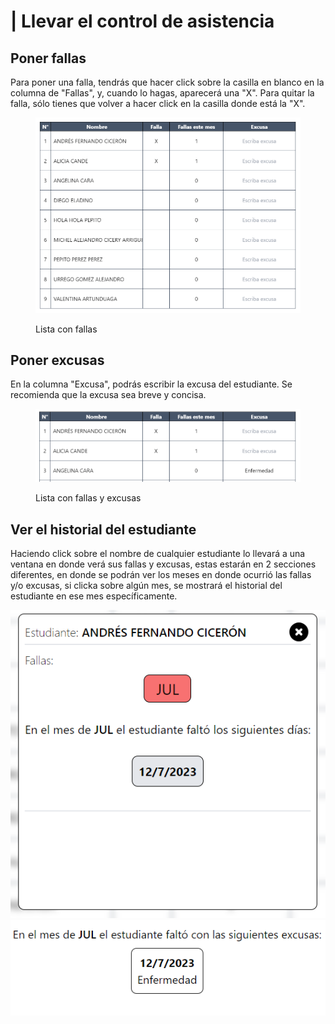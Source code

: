 # | Llevar el control de asistencia

## Poner fallas

Para poner una falla, tendrás que hacer click sobre la casilla en blanco en la columna de "Fallas", y, cuando lo hagas, aparecerá una "X". Para quitar la falla, sólo tienes que volver a hacer click en la casilla donde está la "X".

<figure><img src="../../.gitbook/assets/image (19).png" alt=""><figcaption><p>Lista con fallas</p></figcaption></figure>

## Poner excusas

En la columna "Excusa", podrás escribir la excusa del estudiante. Se recomienda que la excusa sea breve y concisa.

<figure><img src="../../.gitbook/assets/image (16).png" alt=""><figcaption><p>Lista con fallas y excusas</p></figcaption></figure>

## Ver el historial del estudiante

Haciendo click sobre el nombre de cualquier estudiante lo llevará a una ventana en donde verá sus fallas y excusas, estas estarán en 2 secciones diferentes, en donde se podrán ver los meses en donde ocurrió las fallas y/o excusas, si clicka sobre algún mes, se mostrará el historial del estudiante en ese mes específicamente.

![](../../.gitbook/assets/image.png)![](<../../.gitbook/assets/image (6).png>)

